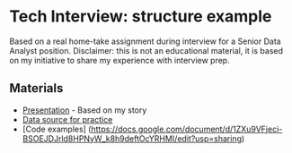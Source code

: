 # Tech Interview: structure example

Based on a real home-take assignment during interview for a Senior Data Analyst position. Disclaimer: this is not an educational material, it is based on my initiative to share my experience with interview prep.

## Materials

* [Presentation](https://docs.google.com/presentation/d/1imz7ThlD6DZrS7pHfzUXDQDGWyJyIKVwxMRlpXstZDw/edit#slide=id.gcb9a0b074_1_0) - Based on my story
* [Data source for practice](https://www.w3schools.com/sql/trysql.asp?filename=trysql_select_all)
* [Code examples] (https://docs.google.com/document/d/1ZXu9VFjeci-BSOEJDJrld8HPNyW_k8h9deftOcYRHMI/edit?usp=sharing)
